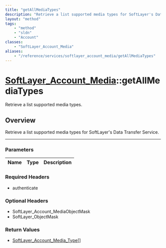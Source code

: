 ```yaml
---
title: "getAllMediaTypes"
description: "Retrieve a list supported media types for SoftLayer's Data Transfer Service."
layout: "method"
tags:
    - "method"
    - "sldn"
    - "Account"
classes:
    - "SoftLayer_Account_Media"
aliases:
    - "/reference/services/softlayer_account_media/getAllMediaTypes"
---
```

# [SoftLayer_Account_Media](/reference/services/SoftLayer_Account_Media)::getAllMediaTypes


Retrieve a list supported media types.


## Overview 
Retrieve a list supported media types for SoftLayer's Data Transfer Service.

-----

### Parameters 
|Name | Type | Description |
| --- | --- | --- |


### Required Headers
* authenticate


### Optional Headers
* SoftLayer_Account_MediaObjectMask
* SoftLayer_ObjectMask

### Return Values
* <a href='/reference/datatypes/SoftLayer_Account_Media_Type'>SoftLayer_Account_Media_Type[] </a>




